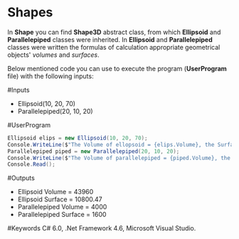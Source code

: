 # Shapes
In **Shape** you can find **Shape3D** abstract class, from which **Ellipsoid** and **Parallelepiped** classes were inherited. In **Ellipsoid** and **Parallelepiped** classes were written the formulas of calculation appropriate geometrical objects' *volumes* and *surfaces*.

Below mentioned code you can use to execute the program (**UserProgram** file) with the following inputs:

#Inputs
- Ellipsoid(10, 20, 70)
- Parallelepiped(20, 10, 20)

#UserProgram
```C#
Ellipsoid elips = new Ellipsoid(10, 20, 70);
Console.WriteLine($"The Volume of ellopsoid = {elips.Volume}, the Surface of ellipsoid = {elips.Surface}");
Parallelepiped piped = new Parallelepiped(20, 10, 20);
Console.WriteLine($"The Volume of parallelepiped = {piped.Volume}, the Surface of parallelepiped = {piped.Surface}");
Console.Read();
```
#Outputs
- Ellipsoid Volume = 43960 
- Ellipsoid Surface = 10800.47
- Parallelepiped Volume = 4000
- Parallelepiped Surface = 1600


#Keywords
C# 6.0, .Net Framework 4.6, Microsoft Visual Studio.
